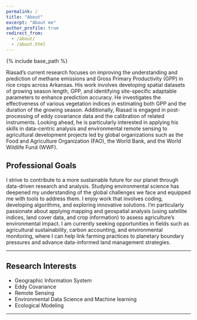 ```yaml
---
permalink: /
title: "About"
excerpt: "About me"
author_profile: true
redirect_from: 
  - /about/
  - /about.html
---
```

{% include base_path %}

Riasad’s current research focuses on improving the understanding and prediction of methane emissions and Gross Primary Productivity (GPP) in rice crops across Arkansas. His work involves developing spatial datasets of growing season length, GPP, and identifying site-specific adaptable parameters to enhance prediction accuracy. He investigates the effectiveness of various vegetation indices in estimating both GPP and the duration of the growing season. Additionally, Riasad is engaged in post-processing of eddy covariance data and the calibration of related instruments. Looking ahead, he is particularly interested in applying his skills in data-centric analysis and environmental remote sensing to agricultural development projects led by global organizations such as the Food and Agriculture Organization (FAO), the World Bank, and the World Wildlife Fund (WWF).

## Professional Goals
I strive to contribute to a more sustainable future for our planet through data-driven research and analysis. Studying environmental science has deepened my understanding of the global challenges we face and equipped me with tools to address them. I enjoy work that involves coding, developing algorithms, and exploring innovative solutions. I’m particularly passionate about applying mapping and geospatial analysis (using satellite indices, land cover data, and crop information) to assess agriculture’s environmental impact. I am currently seeking opportunities in fields such as agricultural sustainability, carbon accounting, and environmental monitoring, where I can help link farming practices to planetary boundary pressures and advance data-informed land management strategies.


------

## Research Interests
- Geographic Information System
- Eddy Covariance
- Remote Sensing
- Environmental Data Science and Machine learning
- Ecological Modeling 

------



<!--
### Short Version
### Long Version

Mr. Riasad is a Ph.D. candidate in the Environmental Dynamics program at the University of Arkansas. In 2018, he received a B.S. degree in Environmental Science from North South University, Dhaka, Bangladesh. He received his M.S. degree in Environmental Dynamics from the University of Arkansas. Currently, he is seeking opportunities in agricultural sustainability, carbon accounting, and environmental monitoring, where he can apply his expertise in coding, geospatial analysis, and data-driven research to support sustainable land management and climate resilience.

------

## Affiliations
- FLUXNET-Early Career Scientist Network
- American Geophysical Union student membership

------


